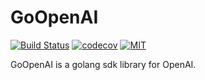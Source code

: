  GoOpenAI
=====================================================================

[![Build Status](https://github.com/askasoft/goopenai/actions/workflows/build.yml/badge.svg)](https://github.com/askasoft/goopenai/actions?query=branch%3Amaster) [![codecov](https://codecov.io/gh/askasoft/goopenai/branch/master/graph/badge.svg)](https://codecov.io/gh/askasoft/goopenai) [![MIT](https://img.shields.io/badge/license-MIT-green)](https://opensource.org/licenses/MIT)



GoOpenAI is a golang sdk library for OpenAI.

